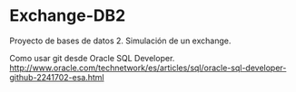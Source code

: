 ﻿# Exchange-DB2
Proyecto de bases de datos 2. Simulación de un exchange.

Como usar git desde Oracle SQL Developer.
http://www.oracle.com/technetwork/es/articles/sql/oracle-sql-developer-github-2241702-esa.html 